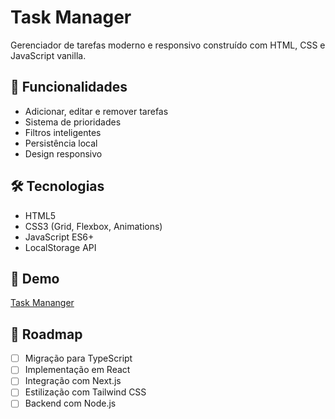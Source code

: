# Task Manager

Gerenciador de tarefas moderno e responsivo construído com HTML, CSS e JavaScript vanilla.

## 🚀 Funcionalidades
- Adicionar, editar e remover tarefas
- Sistema de prioridades
- Filtros inteligentes
- Persistência local
- Design responsivo

## 🛠️ Tecnologias
- HTML5
- CSS3 (Grid, Flexbox, Animations)
- JavaScript ES6+
- LocalStorage API

## 📱 Demo
[Task Mananger](https://leandru7.github.io/Task-Manager/)

## 🔄 Roadmap
- [ ] Migração para TypeScript
- [ ] Implementação em React
- [ ] Integração com Next.js
- [ ] Estilização com Tailwind CSS
- [ ] Backend com Node.js